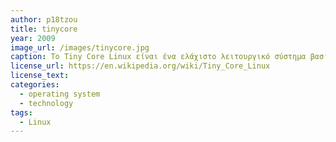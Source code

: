 ```yaml
---
author: p18tzou
title: tinycore
year: 2009
image_url: /images/tinycore.jpg
caption: Το Tiny Core Linux είναι ένα ελάχιστο λειτουργικό σύστημα βασισμένο σε πυρήνα Linux που εστιάζει στην παροχή ενός βασικού συστήματος χρησιμοποιώντας BusyBox και FLTK. Αναπτύχθηκε από τον Robert Shingledecker, ο οποίος ήταν προηγουμένως ο κύριος προγραμματιστής του Damn Small Linux. Η διανομή είναι αξιοσημείωτη για το μικρό της μέγεθος (11 έως 16 MB) και τον μινιμαλισμό. πρόσθετες λειτουργίες παρέχονται από επεκτάσεις. Το Tiny Core Linux είναι δωρεάν λογισμικό ανοιχτού κώδικα με άδεια χρήσης σύμφωνα με την έκδοση 2 της Γενικής Άδειας Δημόσιας Χρήσης GNU.
license_url: https://en.wikipedia.org/wiki/Tiny_Core_Linux
license_text: 
categories:
  - operating system
  - technology
tags:
  - Linux
---
```


